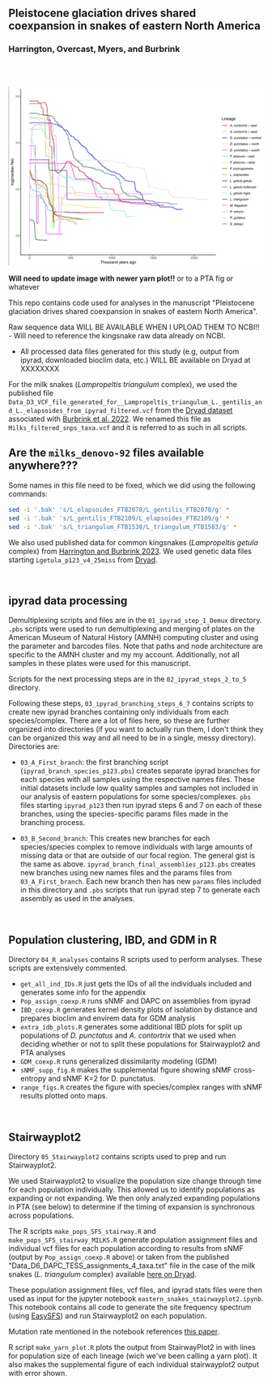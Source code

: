## Pleistocene glaciation drives shared coexpansion in snakes of eastern North America

### Harrington, Overcast, Myers, and Burbrink

<br>
<br>


![](yarn_plot.png)


**Will need to update image with newer yarn plot!!** or to a PTA fig or whatever


This repo contains code used for analyses in the manuscript "Pleistocene glaciation drives shared coexpansion in snakes of eastern North America".

Raw sequence data WILL BE AVAILABLE WHEN I UPLOAD THEM TO NCBI!! - Will need to reference the kingsnake raw data already on NCBI.

* All processed data files generated for this study (e.g, output from ipyrad, downloaded bioclim data, etc.) WILL BE available on Dryad at XXXXXXXX

For the milk snakes (*Lampropeltis triangulum* complex), we used the published file `Data_D3_VCF_file_generated_for__Lampropeltis_triangulum_L._gentilis_and_L._elapsoides_from_ipyrad_filtered.vcf` from the [Dryad dataset](https://datadryad.org/stash/dataset/doi:10.5061/dryad.g79cnp5qm) associated with [Burbrink et al. 2022](https://academic.oup.com/sysbio/article/71/4/839/6433690). We renamed this file as `Milks_filtered_snps_taxa.vcf` and it is referred to as such in all scripts.

## Are the `milks_denovo-92` files available anywhere???

Some names in this file need to be fixed, which we did using the following commands:

```bash
sed -i '.bak' 's/L_elapsoides_FTB2078/L_gentilis_FTB2078/g' *
sed -i '.bak' 's/L_gentilis_FTB2109/L_elapsoides_FTB2109/g' *
sed -i '.bak' 's/L_triangulum_FTB1538/L_triangulum_FTB1583/g' *
```

We also used published data for common kingsnakes (*Lampropeltis getula* complex) from [Harrington and Burbrink 2023](https://onlinelibrary.wiley.com/doi/full/10.1111/jbi.14536). We used genetic data files starting `Lgetula_p123_v4_25miss` from [Dryad](https://datadryad.org/stash/dataset/doi:10.5061/dryad.18931zd16).



<br>

## ipyrad data processing

Demultiplexing scripts and files are in the `01_ipyrad_step_1_Demux` directory. `.pbs` scripts were used to run demultiplexing and merging of plates on the American Museum of Natural History (AMNH) computing cluster and using the parameter and barcodes files. Note that paths and node architecture are specific to the AMNH cluster and my my account. Additionally, not all samples in these plates were used for this manuscript.

Scripts for the next processing steps are in the `02_ipyrad_steps_2_to_5` directory.

Following these steps, `03_ipyrad_branching_steps_6_7` contains scripts to create new ipyrad branches containing only individuals from each species/complex. There are a lot of files here, so these are further organized into directories (if you want to actually run them, I don't think they can be organized this way and all need to be in a single, messy directory). Directories are:

- `03_A_First_branch`:  the first branching script (`ipyrad_branch_species_p123.pbs`) creates separate ipyrad branches for each species with all samples using the respective names files. These initial datasets include low quality samples and samples not included in our analysis of eastern populations for some species/complexes. `pbs` files starting `ipyrad_p123` then run ipyrad steps 6 and 7 on each of these branches, using the species-specific params files made in the branching process.

- `03_B_Second_branch`: This creates new branches for each species/species complex to remove individuals with large amounts of missing data or that are outside of our focal region. The general gist is the same as above. `ipyrad_branch_final_assemblies_p123.pbs` creates new branches using new names files and the params files from `03_A_First_branch`. Each new branch then has new `params` files included in this directory and `.pbs` scripts that run ipyrad step 7 to generate each assembly as used in the analyses.





<br>

## Population clustering, IBD, and GDM in R

Directory `04_R_analyses` contains R scripts used to perform analyses. These scripts are extensively commented.

- `get_all_ind_IDs.R` just gets the IDs of all the individuals included and generates some info for the appendix
- `Pop_assign_coexp.R` runs sNMF and DAPC on assemblies from ipyrad
- `IBD_coexp.R` generates kernel density plots of isolation by distance and prepares bioclim and envirem data for GDM analysis
- `extra_idb_plots.R` generates some additional IBD plots for split up populations of *D. punctatus* and *A. contortrix* that we used when deciding whether or not to  split these populations for Stairwayplot2 and PTA analyses
- `GDM_coexp.R` runs generalized dissimilarity modeling (GDM)
- `sNMF_supp_fig.R` makes the supplemental figure showing sNMF cross-entropy and sNMF K=2 for D. punctatus.
- `range_figs.R` creates the figure with species/complex ranges with sNMF results plotted onto maps.

<br>

## Stairwayplot2

Directory `05_Stairwayplot2` contains scripts used to prep and run Stairwayplot2.

We used Stairwayplot2 to visualize the population size change through time for each population individually. This allowed us to identify populations as expanding or not expanding. We then only analyzed expanding populations in PTA (see below) to determine if the timing of expansion is synchronous across populations.

The R scripts `make_pops_SFS_stairway.R` and `make_pops_SFS_stairway_MILKS.R` generate population assignment files and individual vcf files for each population according to results from sNMF (output by `Pop_assign_coexp.R` above) or taken from the published "Data_D6_DAPC_TESS_assignments_4_taxa.txt" file in the case of the milk snakes (*L. triangulum* complex) available [here on Dryad](https://datadryad.org/stash/dataset/doi:10.5061/dryad.g79cnp5qm).

These population assignment files, vcf files, and ipyrad stats files were then used as input for the jupyter notebook `eastern_snakes_stairwayplot2.ipynb`. This notebook contains all code to generate the site frequency spectrum (using [EasySFS](https://github.com/isaacovercast/easySFS)) and run Stairwayplot2 on each population.

Mutation rate mentioned in the notebook references [this paper](https://onlinelibrary.wiley.com/doi/full/10.1111/jbi.13114).


R script `make_yarn_plot.R` plots the output from StairwayPlot2 in with lines for population size of each lineage (wich we've been calling a yarn plot). It also makes the supplemental figure of each individual stairwayplot2 output with error shown.




<br>
<br>



